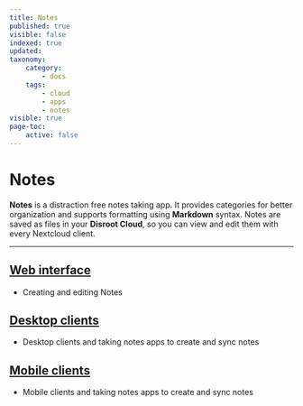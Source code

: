 ```yaml
---
title: Notes
published: true
visible: false
indexed: true
updated:
taxonomy:
    category:
        - docs
    tags:
        - cloud
        - apps
        - notes
visible: true
page-toc:
    active: false
---
```


# Notes

**Notes** is a distraction free notes taking app. It provides categories for better organization and supports formatting using **Markdown** syntax. Notes are saved as files in your **Disroot Cloud**, so you can view and edit them with every Nextcloud client.

---

## [Web interface](web)
- Creating and editing Notes

## [Desktop clients](desktop)
- Desktop clients and taking notes apps to create and sync notes

## [Mobile clients](/tutorials/cloud/clients/mobile)
- Mobile clients and taking notes apps to create and sync notes
